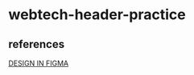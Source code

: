 # webtech-header-practice

## references

[DESIGN IN FIGMA](https://www.figma.com/file/vd2yogxppfYHnXCncG6koJ/Cutspace-(1)-(Community)?node-id=0-1&t=QqlqSJFOvTFSPaeq-0)